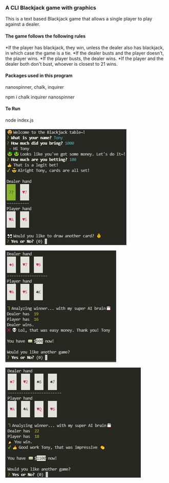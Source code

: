 ### A CLI Blackjack game with graphics

This is a text based Blackjack game that allows a single player to play against a dealer.

#### The game follows the following rules

*If the player has blackjack, they win, unless the dealer also has blackjack, in which case the game is a tie.
*If the dealer busts and the player doesn't, the player wins.
*If the player busts, the dealer wins.
*If the player and the dealer both don't bust, whoever is closest to 21 wins.

#### Packages used in this program

nanospinner, chalk, inquirer

npm i chalk inquirer nanospinner

#### To Run

node index.js

####

![](images/screenshot1.png)

![](images/screenshot2.png)

![](images/screenshot3.png)
